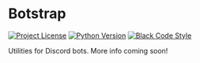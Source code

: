 # Botstrap

[![Project License](https://img.shields.io/github/license/nuztalgia/botstrap?color=993388)](LICENSE)
[![Python Version](https://img.shields.io/badge/python-3.10-blue)](pyproject.toml)
[![Black Code Style](https://img.shields.io/badge/code%20style-black-000000)](https://github.com/psf/black)

Utilities for Discord bots. More info coming soon!
